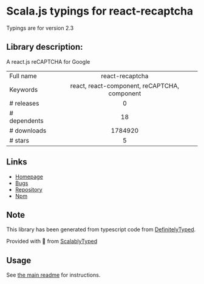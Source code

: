 
# Scala.js typings for react-recaptcha

Typings are for version 2.3

## Library description:
A react.js reCAPTCHA for Google

|                    |                 |
| ------------------ | :-------------: |
| Full name          | react-recaptcha |
| Keywords           | react, react-component, reCAPTCHA, component |
| # releases         | 0 |
| # dependents       | 18 |
| # downloads        | 1784920 |
| # stars            | 5 |

## Links
- [Homepage](https://github.com/appleboy/react-recaptcha)
- [Bugs](https://github.com/appleboy/react-recaptcha/issues)
- [Repository](https://github.com/appleboy/react-recaptcha)
- [Npm](https://www.npmjs.com/package/react-recaptcha)
    


## Note
This library has been generated from typescript code from [DefinitelyTyped](https://definitelytyped.org).

Provided with :purple_heart: from [ScalablyTyped](https://github.com/oyvindberg/ScalablyTyped)

## Usage
See [the main readme](../../readme.md) for instructions.


